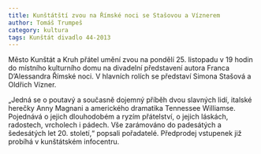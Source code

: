 ```yaml
---
title: Kunštátští zvou na Římské noci se Stašovou a Víznerem
author: Tomáš Trumpeš
category: kultura
tags: Kunštát divadlo 44-2013
---
```


Město Kunštát a Kruh přátel umění zvou na pondělí 25. listopadu v 19 hodin do místního kulturního domu na divadelní představení autora Franca D’Alessandra Římské noci. V hlavních rolích se představí Simona Stašová a Oldřich Vízner.

„Jedná se o poutavý a současně dojemný příběh dvou slavných lidí, italské herečky Anny Magnani a amerického dramatika Tennessee Williamse. Pojednává o jejich dlouhodobém a ryzím přátelství, o jejich láskách, radostech, vrcholech i pádech. Vše zarámováno do padesátých a šedesátých let 20. století,“ popsali pořadatelé. Předprodej vstupenek již probíhá v kunštátském infocentru.